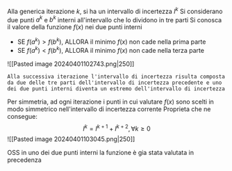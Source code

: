 Alla generica iterazione $k$, si ha un intervallo di incertezza $I^k$
Si considerano due punti $a^k$ e $b^k$ interni all'intervallo che lo dividono in tre parti
Si conosca il valore della funzione $f(x)$ nei due punti interni
- SE $f(a^k) > f(b^k)$, ALLORA il minimo $f(x)$ non cade nella prima parte
- SE $f(a^k) < f(b^k)$, ALLORA il minimo $f(x)$ non cade nella terza parte

![[Pasted image 20240401102743.png|250]]

`Alla successiva iterazione l'intervallo di incertezza risulta composta da due delle tre parti dell'intervallo di incertezza precedente e uno dei due punti interni diventa un estremo dell'intervallo di incertezza`

Per simmetria, ad ogni iterazione i punti in cui valutare $f(x)$ sono scelti in modo simmetrico nell'intervallo di incertezza corrente
Proprieta che ne consegue:
$$I^k=I^{k+1}+I^{k+2}, \forall k \geq 0$$
![[Pasted image 20240401103045.png|250]]

OSS in uno dei due punti interni la funzione è gia stata valutata in precedenza

